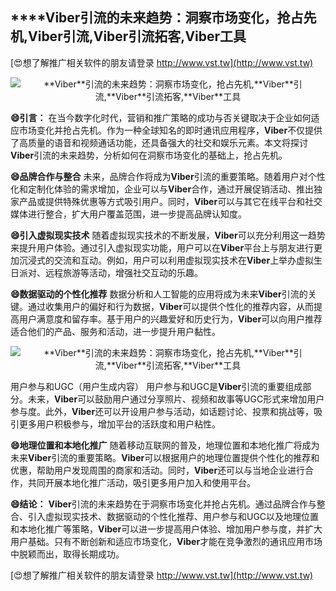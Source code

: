 ## ****Viber**引流的未来趋势：洞察市场变化，抢占先机,**Viber**引流,**Viber**引流拓客,**Viber**工具**

[😍想了解推广相关软件的朋友请登录 http://www.vst.tw](http://www.vst.tw)

 <center><img src="https://vst.tw/MP4/tuiguang/png/1.png" alt="**Viber**引流的未来趋势：洞察市场变化，抢占先机,**Viber**引流,**Viber**引流拓客,**Viber**工具"></center>

**😄引言：**
在当今数字化时代，营销和推广策略的成功与否关键取决于企业如何适应市场变化并抢占先机。作为一种全球知名的即时通讯应用程序，**Viber**不仅提供了高质量的语音和视频通话功能，还具备强大的社交和娱乐元素。本文将探讨**Viber**引流的未来趋势，分析如何在洞察市场变化的基础上，抢占先机。

**😄品牌合作与整合**
未来，品牌合作将成为**Viber**引流的重要策略。随着用户对个性化和定制化体验的需求增加，企业可以与**Viber**合作，通过开展促销活动、推出独家产品或提供特殊优惠等方式吸引用户。同时，**Viber**可以与其它在线平台和社交媒体进行整合，扩大用户覆盖范围，进一步提高品牌认知度。

**😄引入虚拟现实技术**
随着虚拟现实技术的不断发展，**Viber**可以充分利用这一趋势来提升用户体验。通过引入虚拟现实功能，用户可以在**Viber**平台上与朋友进行更加沉浸式的交流和互动。例如，用户可以利用虚拟现实技术在**Viber**上举办虚拟生日派对、远程旅游等活动，增强社交互动的乐趣。

**😄数据驱动的个性化推荐**
数据分析和人工智能的应用将成为未来**Viber**引流的关键。通过收集用户的偏好和行为数据，**Viber**可以提供个性化的推荐内容，从而提高用户满意度和留存率。基于用户的兴趣爱好和历史行为，**Viber**可以向用户推荐适合他们的产品、服务和活动，进一步提升用户黏性。

 <center><img src="https://vst.tw/MP4/tuiguang/png/1.png" alt="**Viber**引流的未来趋势：洞察市场变化，抢占先机,**Viber**引流,**Viber**引流拓客,**Viber**工具"></center>

用户参与和UGC（用户生成内容）
用户参与和UGC是**Viber**引流的重要组成部分。未来，**Viber**可以鼓励用户通过分享照片、视频和故事等UGC形式来增加用户参与度。此外，**Viber**还可以开设用户参与活动，如话题讨论、投票和挑战等，吸引更多用户积极参与，增加平台的活跃度和用户粘性。

**😄地理位置和本地化推广**
随着移动互联网的普及，地理位置和本地化推广将成为未来**Viber**引流的重要策略。**Viber**可以根据用户的地理位置提供个性化的推荐和优惠，帮助用户发现周围的商家和活动。同时，**Viber**还可以与当地企业进行合作，共同开展本地化推广活动，吸引更多用户加入和使用平台。

**😄结论：**
**Viber**引流的未来趋势在于洞察市场变化并抢占先机。通过品牌合作与整合、引入虚拟现实技术、数据驱动的个性化推荐、用户参与和UGC以及地理位置和本地化推广等策略，**Viber**可以进一步提高用户体验、增加用户参与度，并扩大用户基础。只有不断创新和适应市场变化，**Viber**才能在竞争激烈的通讯应用市场中脱颖而出，取得长期成功。

[😍想了解推广相关软件的朋友请登录 http://www.vst.tw](http://www.vst.tw)



